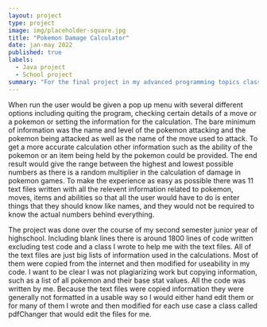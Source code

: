 ```yaml
---
layout: project
type: project
image: img/placeholder-square.jpg
title: "Pokemon Damage Calculator"
date: jan-may 2022
published: true
labels:
  - Java project
  - School project
summary: "For the final project in my advanced programming topics class in highschool I coded a Pokemon Damage Calculator in Java"
---
```


When run the user would be given a pop up menu with several different options including quiting the program, checking certain details of a move or a pokemon or setting the information for the calculation. The bare minimum of information was the name and level of the pokemon attacking and the pokemon being attacked as well as the name of the move used to attack. To get a more accurate calculation other information such as the ability of the pokemon or an item being held by the pokemon could be provided. The end result would give the range between the highest and lowest possible numbers as there is a random multiplier in the calculation of damage in pokemon games. To make the experience as easy as possible there was 11 text files written with all the relevent information related to pokemon, moves, items and abilities so that all the user would have to do is enter things that they should know like names, and they would not be required to know the actual numbers behind everything.

The project was done over the course of my second semester junior year of highschool. Including blank lines there is around 1800 lines of code written excluding test code and a class I wrote to help me with the text files. All of the text files are just big lists of information used in the calculations. Most of them were copied from the internet and then modified for useability in my code. I want to be clear I was not plagiarizing work but copying information, such as a list of all pokemon and their base stat values. All the code was written by me. Because the text files were copied information they were generally not formatted in a usable way so I would either hand edit them or for many of them I wrote and then modified for each use case a class called pdfChanger that would edit the files for me.
